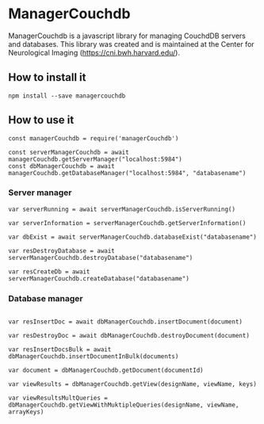 # ManagerCouchdb
ManagerCouchdb is a javascript library for managing CouchdDB servers and databases. This library was created and is maintained at the Center for Neurological Imaging (https://cni.bwh.harvard.edu/).

## How to install it
```
npm install --save managercouchdb
```

## How to use it
```
const managerCouchdb = require('managerCouchdb')

const serverManagerCouchdb = await managerCouchdb.getServerManager("localhost:5984")
const dbManagerCouchdb = await managerCouchdb.getDatabaseManager("localhost:5984", "databasename")
```

### Server manager
```
var serverRunning = await serverManagerCouchdb.isServerRunning()

var serverInformation = serverManagerCouchdb.getServerInformation()

var dbExist = await serverManagerCouchdb.databaseExist("databasename")

var resDestroyDatabase = await serverManagerCouchdb.destroyDatabase("databasename")

var resCreateDb = await serverManagerCouchdb.createDatabase("databasename")
```

### Database manager
```var dbInformation = dbManagerCouchdb.getDatabaseInformation()

var resInsertDoc = await dbManagerCouchdb.insertDocument(document)

var resDestroyDoc = await dbManagerCouchdb.destroyDocument(document)

var resInsertDocsBulk = await dbManagerCouchdb.insertDocumentInBulk(documents)

var document = dbManagerCouchdb.getDocument(documentId)

var viewResults = dbManagerCouchdb.getView(designName, viewName, keys)

var viewResultsMultQueries = dbManagerCouchdb.getViewWithMuktipleQueries(designName, viewName, arrayKeys)

```



